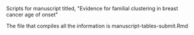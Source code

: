 Scripts for manuscript titled, "Evidence for familial clustering in breast cancer age of onset"

The file that compiles all the information is manuscript-tables-submit.Rmd

